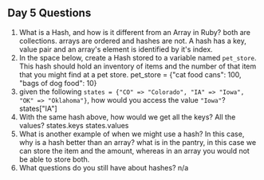 ## Day 5 Questions

1. What is a Hash, and how is it different from an Array in Ruby?
both are collections. arrays are ordered and hashes are not. A hash has a key, value pair and an array's element is identified by it's index.
1. In the space below, create a Hash stored to a variable named `pet_store`.  This hash should hold an inventory of items and the number of that item that you might find at a pet store.
pet_store = {"cat food cans": 100, "bags of dog food": 10}
1. given the following `states = {"CO" => "Colorado", "IA" => "Iowa", "OK" => "Oklahoma"}`, how would you access the value `"Iowa"`?
states["IA"]
1. With the same hash above, how would we get all the keys?  All the values?
states.keys
states.values
1. What is another example of when we might use a hash?  In this case, why is a hash better than an array?
what is in the pantry, in this case we can store the item and the amount, whereas in an array you would not be able to store both.
1. What questions do you still have about hashes?
n/a
